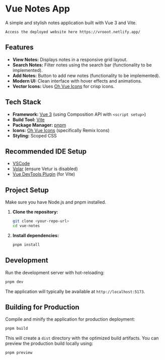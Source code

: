# Vue Notes App

A simple and stylish notes application built with Vue 3 and Vite.

`Access the deployed website here https://vrooot.netlify.app/`

## Features

- **View Notes:** Displays notes in a responsive grid layout.
- **Search Notes:** Filter notes using the search bar (functionality to be implemented).
- **Add Notes:** Button to add new notes (functionality to be implemented).
- **Modern UI:** Clean interface with hover effects and animations.
- **Vector Icons:** Uses [Oh Vue Icons](https://oh-vue-icons.netlify.app/) for crisp icons.

## Tech Stack

- **Framework:** [Vue 3](https://vuejs.org/) (using Composition API with `<script setup>`)
- **Build Tool:** [Vite](https://vitejs.dev/)
- **Package Manager:** [pnpm](https://pnpm.io/)
- **Icons:** [Oh Vue Icons](https://oh-vue-icons.netlify.app/) (specifically Remix Icons)
- **Styling:** Scoped CSS

## Recommended IDE Setup

- [VSCode](https://code.visualstudio.com/)
- [Volar](https://marketplace.visualstudio.com/items?itemName=Vue.volar) (ensure Vetur is disabled)
- [Vue DevTools Plugin](https://devtools.vuejs.org/guide/installation.html) (for Vite)

## Project Setup

Make sure you have Node.js and pnpm installed.

1.  **Clone the repository:**

    ```sh
    git clone <your-repo-url>
    cd vue-notes
    ```

2.  **Install dependencies:**
    ```sh
    pnpm install
    ```

## Development

Run the development server with hot-reloading:

```sh
pnpm dev
```

The application will typically be available at `http://localhost:5173`.

## Building for Production

Compile and minify the application for production deployment:

```sh
pnpm build
```

This will create a `dist` directory with the optimized build artifacts. You can preview the production build locally using:

```sh
pnpm preview
```
